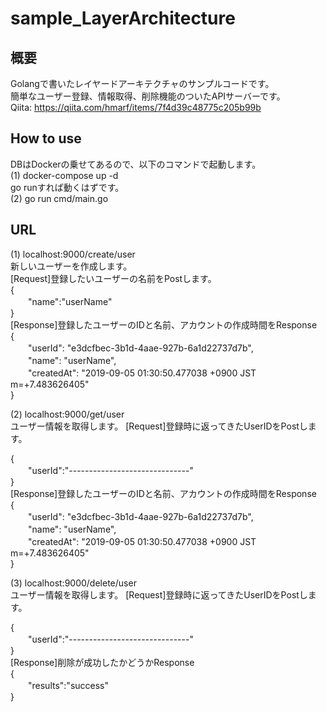 # sample_LayerArchitecture

## 概要
Golangで書いたレイヤードアーキテクチャのサンプルコードです。  
簡単なユーザー登録、情報取得、削除機能のついたAPIサーバーです。  
Qiita: https://qiita.com/hmarf/items/7f4d39c48775c205b99b  

## How to use
DBはDockerの乗せてあるので、以下のコマンドで起動します。  
(1) docker-compose up -d  
go runすれば動くはずです。  
(2) go run cmd/main.go

## URL
(1) localhost:9000/create/user  
新しいユーザーを作成します。   
[Request]登録したいユーザーの名前をPostします。  
{  
　　"name":"userName"  
}  
[Response]登録したユーザーのIDと名前、アカウントの作成時間をResponse  
{  
　　"userId": "e3dcfbec-3b1d-4aae-927b-6a1d22737d7b",  
　　"name": "userName",  
　　"createdAt": "2019-09-05 01:30:50.477038 +0900 JST m=+7.483626405"  
}  

(2) localhost:9000/get/user  
ユーザー情報を取得します。
[Request]登録時に返ってきたUserIDをPostします。  

{  
　　"userId":"------------------------------"  
}  
[Response]登録したユーザーのIDと名前、アカウントの作成時間をResponse  
{  
　　"userId": "e3dcfbec-3b1d-4aae-927b-6a1d22737d7b",  
　　"name": "userName",  
　　"createdAt": "2019-09-05 01:30:50.477038 +0900 JST m=+7.483626405"  
}  

(3) localhost:9000/delete/user  
ユーザー情報を取得します。
[Request]登録時に返ってきたUserIDをPostします。  

{  
　　"userId":"------------------------------"  
}  
[Response]削除が成功したかどうかResponse  
{  
　　"results":"success"  
}  
